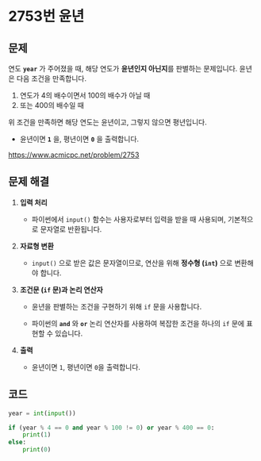 # 2753번 윤년
## 문제
연도 **`year`** 가 주어졌을 때, 해당 연도가 **윤년인지 아닌지**를 판별하는 문제입니다. 윤년은 다음 조건을 만족합니다.

1. 연도가 4의 배수이면서 100의 배수가 아닐 때
2. 또는 400의 배수일 때

위 조건을 만족하면 해당 연도는 윤년이고, 그렇지 않으면 평년입니다.  
- 윤년이면 **`1`** 을, 평년이면 **`0`** 을 출력합니다.

https://www.acmicpc.net/problem/2753

## 문제 해결
1. **입력 처리**
   - 파이썬에서 `input()` 함수는 사용자로부터 입력을 받을 때 사용되며, 기본적으로 문자열로 반환됩니다.

2. **자료형 변환**
   - `input()` 으로 받은 값은 문자열이므로, 연산을 위해 **정수형 (`int`)** 으로 변환해야 합니다.

3. **조건문 (`if` 문)과 논리 연산자**
   - 윤년을 판별하는 조건을 구현하기 위해 `if` 문을 사용합니다.

   - 파이썬의 **`and`** 와 **`or`** 논리 연산자를 사용하여 복잡한 조건을 하나의 `if` 문에 표현할 수 있습니다.  
   
4. **출력**
   - 윤년이면 `1`, 평년이면 `0`을 출력합니다.

## 코드
```python
year = int(input())

if (year % 4 == 0 and year % 100 != 0) or year % 400 == 0:
    print(1)
else:
    print(0)
```


